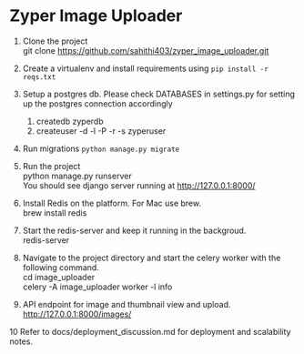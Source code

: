 
# Zyper Image Uploader

1. Clone the project  
    git clone https://github.com/sahithi403/zyper_image_uploader.git
2. Create a virtualenv and install requirements using `pip install -r reqs.txt`
3. Setup a postgres db. Please check DATABASES in settings.py for setting up the postgres connection accordingly
     1. createdb zyperdb
     2. createuser -d -l -P -r -s zyperuser
4. Run migrations
        `python manage.py migrate`    
5. Run the project  
    python manage.py runserver  
    You should see django server running at http://127.0.0.1:8000/  
6. Install Redis on the platform. For Mac use brew.  
    brew install redis  
7. Start the redis-server and keep it running in the backgroud.  
    redis-server
8. Navigate to the project directory and start the celery worker with the following command.  
    cd image_uploader  
    celery -A image_uploader worker -l info  
    
9. API endpoint for image and thumbnail view and upload.  
    http://127.0.0.1:8000/images/  
    
10 Refer to docs/deployment_discussion.md for deployment and scalability notes.